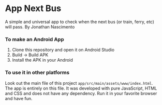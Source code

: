# App Next Bus
A simple and universal app to check when the next bus (or train, ferry, etc) will pass. By Jonathan Nascimento

### To make an Android App
1. Clone this repository and open it on Android Studio
2. Build -> Build APK
3. Install the APK in your Android

### To use it in other platforms

Look out the main file of this project ```app/src/main/assets/www/index.html```. The app is entirely on this file. It was developed with pure JavaScript, HTML and CSS and does not have any dependency. Run it in your favorite browser and have fun.

